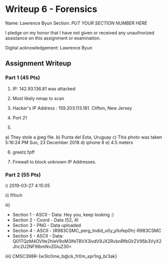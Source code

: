 # Writeup 6 - Forensics

Name: Lawrence Byun
Section: *PUT YOUR SECTION NUMBER HERE*

I pledge on my honor that I have not given or received any unauthorized assistance on this assignment or examination.

Digital acknowledgement: Lawrence Byun

## Assignment Writeup

### Part 1 (45 Pts)

1) IP: 142.93.136.81 was attacked

2) Most likely nmap to scan

3) Hacker's IP Address : 159.203.113.181. Clifton, New Jersey

4) Port 21

5)
a) They stole a jpeg file.
b) Punta del Esta, Uruguay
c) This photo was taken 5:16:24 PM Sun, 23 December 2018
d) iphone 8
e) 4.5 meters

6) greetz.fpff

7)  Firewall to block unknown IP Addresses.


### Part 2 (55 Pts)

i) 2019-03-27   4:15:05

ii) fl1nch 

iii)
- Section 1 - ASCII - Data: Hey you, keep looking :)
- Section 2 - Coord - Data (52, 4)
- Section 3 - PNG - Data uploaded
- Section 4 - ASCII - }R983CSMC_perg_tndid_u0y_yllufep0h{-R983CSMC 
- Section 5 - ASCII - Data: Q01TQzM4OVIte2hleV9oM3lfeTBVX3lvdV9JX2RvbnRfbGlrZV95b3VyX2Jhc2U2NF9lbmNvZGluZ30=

iiii) CMSC398R-{w3lc0me_b@ck_fr0m_spr1ng_br3ak}